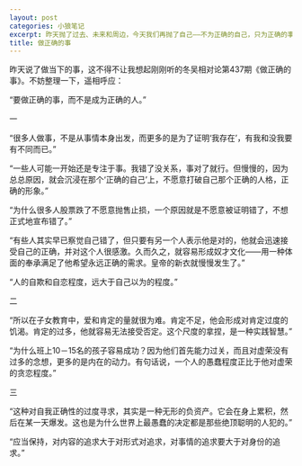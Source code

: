 ```yaml
---
layout: post
categories: 小狼笔记
excerpt: 昨天抛了过去、未来和周边，今天我们再抛了自己——不为正确的自己，只为正确的事。
title: 做正确的事
---
```


昨天说了做当下的事，这不得不让我想起刚刚听的冬吴相对论第437期《做正确的事》。不妨整理一下，遥相呼应：

“要做正确的事，而不是成为正确的人。”

一

“很多人做事，不是从事情本身出发，而更多的是为了证明‘我存在’，有我和没我要有不同而已。”

“一些人可能一开始还是专注于事。我错了没关系，事对了就行。但慢慢的，因为总总原因，就会沉浸在那个‘正确的自己’上，不愿意打破自己那个正确的人格，正确的形象。”

“为什么很多人股票跌了不愿意抛售止损，一个原因就是不愿意被证明错了，不想正式地宣布错了。”

“有些人其实早已察觉自己错了，但只要有另一个人表示他是对的，他就会迅速接受自己的正确，并对这个人很感激。久而久之，就容易形成奴才文化——用一种体面的奉承满足了他希望永远正确的需求。皇帝的新衣就慢慢发生了。”

“人的自欺和自恋程度，远大于自己以为的程度。”

二

“所以在子女教育中，爱和肯定的量就很为难。肯定不足，他会形成对肯定过度的饥渴。肯定的过多，他就容易无法接受否定。这个尺度的拿捏，是一种实践智慧。”

“为什么班上10－15名的孩子容易成功？因为他们首先能力过关，而且对虚荣没有过多的念想，更多的是内在的动力。有句话说，一个人的愚蠢程度正比于他对虚荣的贪恋程度。”

三

“这种对自我正确性的过度寻求，其实是一种无形的负资产。它会在身上累积，然后在某一天爆发。这也是为什么世界上最愚蠢的决定都是那些绝顶聪明的人犯的。”

“应当保持，对内容的追求大于对形式对追求，对事情的追求要大于对身份的追求。”